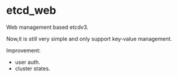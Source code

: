 # etcd_web
Web management based etcdv3.

Now,it is still very simple and only support key-value management.

Improvement:
- user auth.
- cluster states.
